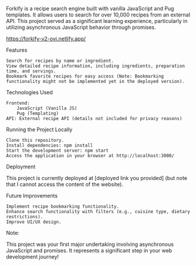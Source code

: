 Forkify is a recipe search engine built with vanilla JavaScript and Pug templates. It allows users to search for over 10,000 recipes from an external API. This project served as a significant learning experience, particularly in utilizing asynchronous JavaScript behavior through promises.

https://forkify-v2-ovi.netlify.app/

Features

    Search for recipes by name or ingredient.
    View detailed recipe information, including ingredients, preparation time, and servings.
    Bookmark favorite recipes for easy access (Note: Bookmarking functionality might not be implemented yet in the deployed version).

Technologies Used

    Frontend:
        JavaScript (Vanilla JS)
        Pug (Templating)
    API: External recipe API (details not included for privacy reasons)

Running the Project Locally

    Clone this repository.
    Install dependencies: npm install
    Start the development server: npm start
    Access the application in your browser at http://localhost:3000/

Deployment

This project is currently deployed at [deployed link you provided] (but note that I cannot access the content of the website).

Future Improvements

    Implement recipe bookmarking functionality.
    Enhance search functionality with filters (e.g., cuisine type, dietary restrictions).
    Improve UI/UX design.

Note:

This project was your first major undertaking involving asynchronous JavaScript and promises. It represents a significant step in your web development journey!
